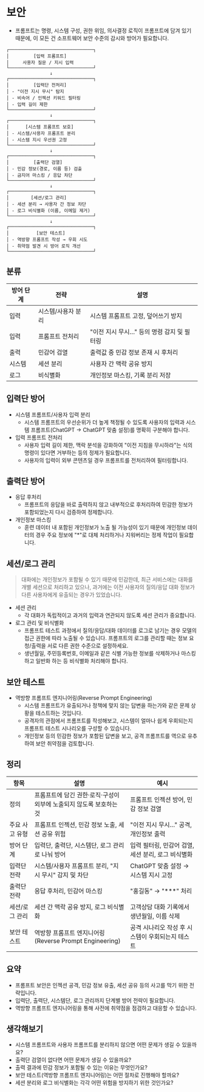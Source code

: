 # 보안

- 프롬프트는 명령, 시스템 구성, 권한 위임, 의사결정 로직이 프롬프트에 담겨 있기 때문에, 이 모든 건 소프트웨어 보안 수준의 감시와 방어가 필요합니다.

```
┌───────────────────────────────┐
│         [입력 프롬프트]     
│     사용자 질문 / 지시 입력       
└───────────────────────────────┘
                ↓
┌───────────────────────────────┐
│         [입력단 전처리]          
│ - "이전 지시 무시" 탐지         
│ - 비속어 / 인젝션 키워드 필터링 
│ - 입력 길이 제한               
└───────────────────────────────┘
                ↓
┌───────────────────────────────┐
│      [시스템 프롬프트 보호]     
│ - 시스템/사용자 프롬프트 분리   
│ - 시스템 지시 우선권 고정       
└───────────────────────────────┘
                ↓
┌───────────────────────────────┐
│         [출력단 검열]           
│ - 민감 정보(경로, 이름 등) 검출 
│ - 금지어 마스킹 / 응답 차단     
└───────────────────────────────┘
                ↓
┌───────────────────────────────┐
│        [세션/로그 관리]         
│ - 세션 분리 → 사용자 간 정보 차단 
│ - 로그 비식별화 (이름, 이메일 제거)
└───────────────────────────────┘
                ↓
┌───────────────────────────────┐
│          [보안 테스트]  
│ - 역방향 프롬프트 작성 → 우회 시도 
│ - 취약점 발견 시 방어 로직 개선   
└───────────────────────────────┘
```

## 분류

| 방어 단계 | 전략 | 설명 |
| --- | --- | --- |
| 입력 | 시스템/사용자 분리 | 시스템 프롬프트 고정, 덮어쓰기 방지 |
| 입력 | 프롬프트 전처리 | "이전 지시 무시…" 등의 명령 감지 및 필터링 |
| 출력 | 민감어 검열 | 출력값 중 민감 정보 존재 시 후처리 |
| 시스템 | 세션 분리 | 사용자 간 맥락 공유 방지 |
| 로그 | 비식별화 | 개인정보 마스킹, 기록 분리 저장 |

## 입력단 방어

- 시스템 프롬프트/사용자 입력 분리 
    - 시스템 프롬프트의 우선순위가 더 높게 책정될 수 있도록 사용자의 입력과 시스템 프롬프트(ChatGPT → ChatGPT 맞춤 설정)를 명확히 구분해야 합니다. 
- 입력 프롬프트 전처리
    - 사용자 입력 길이 제한, 맥락 분석을 강화하여 "이전 지침을 무시하라"는 식의 명령이 있다면 거부하는 등의 정제가 필요합니다.
    - 사용자의 입력이 외부 콘텐츠일 경우 프롬프트를 전처리하여 필터링합니다.

## 출력단 방어

- 응답 후처리
    - 프롬프트의 응답을 바로 출력하지 않고 내부적으로 후처리하여 민감한 정보가 포함되었는지 다시 검증하여 정제합니다.
- 개인정보 마스킹
    - 훈련 데이터 내 포함된 개인정보가 노출 될 가능성이 있기 때문에 개인정보 데이터의 경우 주요 정보에 "*"로 대체 처리하거나 지워버리는 정제 작업이 필요합니다.

## 세션/로그 관리

> 대화에는 개인정보가 포함될 수 있기 때문에 민감한데, 최근 서비스에는 대화를 개별 세션으로 처리하고 있으나, 과거에는 이전 사용자의 질의/응답 대화 정보가 다른 사용자에게 유출되는 경우가 있었습니다.

- 세션 관리 
    - 각 대화가 독립적이고 과거의 입력과 연관되지 않도록 세션 관리가 중요합니다.    
- 로그 관리 및 비식별화 
    - 프롬프트 테스트 과정에서 질의/응답/대화 데이터를 로그로 남기는 경우 모델의 접근 권한에 따라 노출될 수 있습니다. 프롬프트의 로그를 관리할 때는 정보 요청/출력을 서로 다른 권한 수준으로 설정하세요. 
    - 생년월일, 주민등록번호, 이메일과 같은 식별 가능한 정보를 삭제하거나 마스킹하고 일반화 하는 등 비식별화 처리해야 합니다.

## 보안 테스트

- 역방향 프롬프트 엔지니어링(Reverse Prompt Engineering)
    - 시스템 프롬프트가 유출되거나 정책에 맞지 않는 답변을 하는가와 같은 문제 상황을 테스트하는 것입니다.
    - 공격자의 관점에서 프롬프트를 작성해보고, 시스템이 얼마나 쉽게 우회되는지 프롬프트 테스트 시나리오를 구성할 수 있습니다.
    - 개인정보 등의 민감한 정보가 포함된 답변을 보고, 공격 프롬프트를 역으로 유추하여 보안 취약점을 검토합니다.

## 정리

| 항목 | 설명 | 예시 |
| --- | --- | --- |
| 정의 | 프롬프트에 담긴 권한·로직·구성이 외부에 노출되지 않도록 보호하는 것 | 프롬프트 인젝션 방어, 민감 정보 검열 |
| 주요 사고 유형 | 프롬프트 인젝션, 민감 정보 노출, 세션 공유 위험 | "이전 지시 무시…" 공격, 개인정보 출력 |
| 방어 단계 | 입력단, 출력단, 시스템단, 로그 관리로 나눠 방어 | 입력 필터링, 민감어 검열, 세션 분리, 로그 비식별화 |
| 입력단 전략 | 시스템/사용자 프롬프트 분리, "지시 무시" 감지 및 차단 | ChatGPT 맞춤 설정 → 시스템 지시 고정 |
| 출력단 전략 | 응답 후처리, 민감어 마스킹 | "홍길동" → "***" 처리 |
| 세션/로그 관리 | 세션 간 맥락 공유 방지, 로그 비식별화 | 고객상담 대화 기록에서 생년월일, 이름 삭제 |
| 보안 테스트 | 역방향 프롬프트 엔지니어링(Reverse Prompt Engineering) | 공격 시나리오 작성 후 시스템이 우회되는지 테스트 |

## 요약

- 프롬프트 보안은 인젝션 공격, 민감 정보 유출, 세션 공유 등의 사고를 막기 위한 전략입니다.
- 입력단, 출력단, 시스템단, 로그 관리까지 단계별 방어 전략이 필요합니다.
- 역방향 프롬프트 엔지니어링을 통해 사전에 취약점을 점검하고 대응할 수 있습니다.

## 생각해보기

- 시스템 프롬프트와 사용자 프롬프트를 분리하지 않으면 어떤 문제가 생길 수 있을까요?
- 출력단 검열이 없다면 어떤 문제가 생길 수 있을까요?
- 출력 결과에 민감 정보가 포함될 수 있는 이유는 무엇인가요?
- 보안 테스트(역방향 프롬프트 엔지니어링)는 어떤 절차로 진행해야 할까요?
- 세션 분리와 로그 비식별화는 각각 어떤 위험을 방지하기 위한 것인가요?
